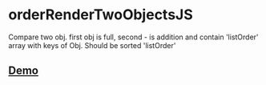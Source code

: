# orderRenderTwoObjectsJS
Compare two obj. first obj is full, second - is addition and contain 'listOrder' array with keys of Obj. Should be sorted 'listOrder'

## [Demo](http://jsfiddle.net/kfmmyuu0/6/)

